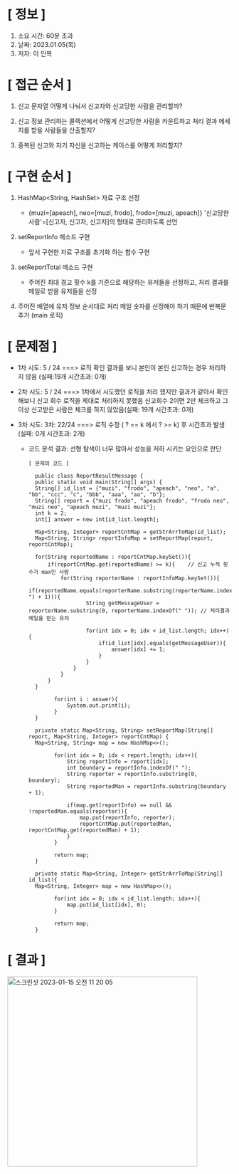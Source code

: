 # **[ 정보 ]**
1. 소요 시간: 60분 초과 
2. 날짜: 2023.01.05(목)
3. 저자: 이 인복

# **[ 접근 순서 ]**
1. 신고 문자열 어떻게 나눠서 신고자와 신고당한 사람을 관리할까?
   

2. 신고 정보 관리하는 콜렉션에서 어떻게 신고당한 사람을 카운트하고 처리 결과 메세지를 받을 사람들을 산출할지?
   

3. 중복된 신고와 자기 자신을 신고하는 케이스를 어떻게 처리할지?

# **[ 구현 순서 ]**
1. HashMap<String, HashSet<String>> 자료 구조 선정
   - {muzi=[apeach], neo=[muzi, frodo], frodo=[muzi, apeach]} '신고당한 사람'=[신고자, 신고자, 신고자]의
     형태로 관리하도록 선언
     

2. setReportInfo 메소드 구현
   - 앞서 구현한 자료 구조를 초기화 하는 함수 구현
   
   
3. setReportTotal 메소드 구현
   - 주어진 최대 경고 횟수 k를 기준으로 해당하는 유저들을 선정하고, 처리 결과를 메일로 받을 
     유저들을 선정
   
4. 주어진 배열에 유저 정보 순서대로 처리 메일 숫자를 선정해야 하기 때문에 반복문 추가 (main 로직)

# **[ 문제점 ]**
- 1차 시도: 5 / 24 ===> 로직 확인 결과를 보니 본인이 본인 신고하는 경우 처리하지 않음 (실패:19개 시간초과: 0개)
  

- 2차 시도: 5 / 24 ===> 1차에서 시도했던 로직을 처리 했지만 결과가 같아서 확인 해보니 신고 회수 로직을 제대로 처리하지 못했음
                      신고회수 2이면 2만 체크하고 그 이상 신고받은 사람은 체크를 하지 않았음(실패: 19개 시간초과: 0개)


- 3차 시도: 3차: 22/24 ===> 로직 수정 ( ? == k 에서 ? >= k) 후 시간초과 발생 (실패: 0개 시간초과: 2개)
   - 코드 분석 결과: 선형 탐색이 너무 많아서 성능을 저하 시키는 요인으로 판단
   
         [ 문제의 코드 ]
   
           public class ReportResultMessage {
           public static void main(String[] args) {
           String[] id_list = {"muzi", "frodo", "apeach", "neo", "a", "bb", "ccc", "c", "bbb", "aaa", "aa", "b"};
           String[] report = {"muzi frodo", "apeach frodo", "frodo neo", "muzi neo", "apeach muzi", "muzi muzi"};
           int k = 2;
           int[] answer = new int[id_list.length];
   
           Map<String, Integer> reportCntMap = getStrArrToMap(id_list);
           Map<String, String> reportInfoMap = setReportMap(report, reportCntMap);
   
           for(String reportedName : reportCntMap.keySet()){
               if(reportCntMap.get(reportedName) >= k){    // 신고 누적 횟수가 max인 사람
                   for(String reporterName : reportInfoMap.keySet()){
                       if(reportedName.equals(reporterName.substring(reporterName.indexOf(" ") + 1))){
                           String getMessageUser = reporterName.substring(0, reporterName.indexOf(" ")); // 처리결과 메일을 받는 유저
   
                           for(int idx = 0; idx < id_list.length; idx++){
                               if(id_list[idx].equals(getMessageUser)){
                                   answer[idx] += 1;
                               }
                           }
                       }
                   }
               }
           }
   
                 for(int i : answer){
                     System.out.print(i);
                 }
           }
   
           private static Map<String, String> setReportMap(String[] report, Map<String, Integer> reportCntMap) {
           Map<String, String> map = new HashMap<>();
         
                 for(int idx = 0; idx < report.length; idx++){
                     String reportInfo = report[idx];
                     int boundary = reportInfo.indexOf(" ");
                     String reporter = reportInfo.substring(0, boundary);
                     String reportedMan = reportInfo.substring(boundary + 1);
         
                     if(map.get(reportInfo) == null && !reportedMan.equals(reporter)){
                         map.put(reportInfo, reporter);
                         reportCntMap.put(reportedMan, reportCntMap.get(reportedMan) + 1);
                     }
                 }
         
                 return map;
           }
         
           private static Map<String, Integer> getStrArrToMap(String[] id_list){
           Map<String, Integer> map = new HashMap<>();
         
                 for(int idx = 0; idx < id_list.length; idx++){
                     map.put(id_list[idx], 0);
                 }
         
                 return map;
           }


# **[ 결과 ]**
<img width="427" alt="스크린샷 2023-01-15 오전 11 20 05" src="https://user-images.githubusercontent.com/59809278/212519630-a39a0576-fec4-42be-b27a-35dbf7ab1aaf.png">
